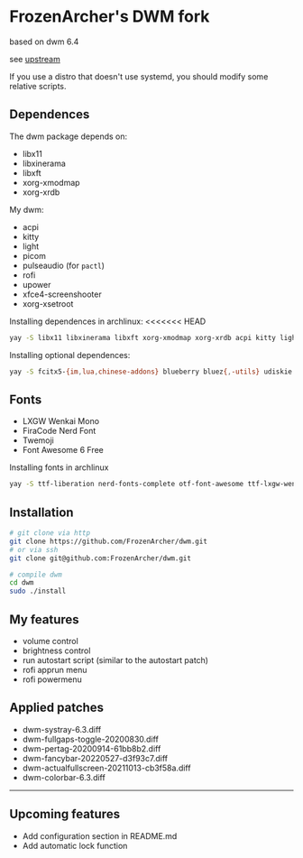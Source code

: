 # FrozenArcher's DWM fork

based on dwm 6.4

see [upstream](https://dwm.suckless.org/)

If you use a distro that doesn't use systemd, you should modify some relative scripts.

## Dependences

The dwm package depends on:

* libx11
* libxinerama
* libxft
* xorg-xmodmap
* xorg-xrdb

My dwm:

* acpi
* kitty
* light
* picom
* pulseaudio (for `pactl`)
* rofi
* upower
* xfce4-screenshooter
* xorg-xsetroot

Installing dependences in archlinux:
<<<<<<< HEAD

``` bash
yay -S libx11 libxinerama libxft xorg-xmodmap xorg-xrdb acpi kitty light picom pulseaudio rofi upower xfce4-screenshooter xorg-xsetroot
```

Installing optional dependences:

``` bash
yay -S fcitx5-{im,lua,chinese-addons} blueberry bluez{,-utils} udiskie network-manager-applet clash-for-windows-bin
```

## Fonts

* LXGW Wenkai Mono
* FiraCode Nerd Font
* Twemoji
* Font Awesome 6 Free

Installing fonts in archlinux

``` bash
yay -S ttf-liberation nerd-fonts-complete otf-font-awesome ttf-lxgw-wenkai ttf-lxgw-wenkai-mono ttf-twemoji
```

## Installation

``` bash
# git clone via http
git clone https://github.com/FrozenArcher/dwm.git
# or via ssh
git clone git@github.com:FrozenArcher/dwm.git

# compile dwm
cd dwm
sudo ./install
```

## My features

* volume control
* brightness control
* run autostart script (similar to the autostart patch)
* rofi apprun menu
* rofi powermenu

## Applied patches

* dwm-systray-6.3.diff
* dwm-fullgaps-toggle-20200830.diff
* dwm-pertag-20200914-61bb8b2.diff
* dwm-fancybar-20220527-d3f93c7.diff
* dwm-actualfullscreen-20211013-cb3f58a.diff
* dwm-colorbar-6.3.diff

***

## Upcoming features

* Add configuration section in README.md
* Add automatic lock function
